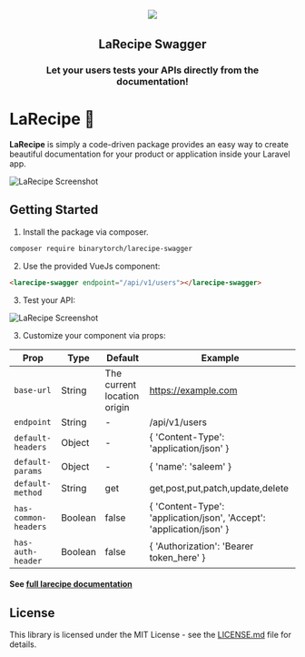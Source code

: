<h6 align="center">
    <img src="https://larecipe.saleem.dev/images/logo.svg"/>
</h6>

<h2 align="center">
    LaRecipe Swagger
</h2>


<h3 align="center">
    Let your users tests your APIs directly from the documentation!
</h3>

# LaRecipe 🍪

**LaRecipe** is simply a code-driven package provides an easy way to create beautiful documentation for your product or application inside your Laravel app.

![LaRecipe Screenshot](https://larecipe.saleem.dev/images/packages/swagger.png#)

## Getting Started

1. Install the package via composer.

```bash
composer require binarytorch/larecipe-swagger
```

2. Use the provided VueJs component:

```html
<larecipe-swagger endpoint="/api/v1/users"></larecipe-swagger>
```

3. Test your API:

![LaRecipe Screenshot](https://larecipe.saleem.dev/images/packages/swagger-screenshot.png)

3. Customize your component via props:

| Prop | Type | Default | Example |
| - | - | - | - |
| `base-url` | String | The current location origin | https://example.com |
| `endpoint` | String | - | /api/v1/users |
| `default-headers` | Object | - | { 'Content-Type': 'application/json' } |
| `default-params` | Object | - | { 'name': 'saleem' } |
| `default-method` | String | get | get,post,put,patch,update,delete |
| `has-common-headers` | Boolean | false | { 'Content-Type': 'application/json', 'Accept': 'application/json' } |
| `has-auth-header` | Boolean | false | { 'Authorization': 'Bearer token_here' } |

#### See [full larecipe documentation](https://larecipe.saleem.dev/docs)

## License

This library is licensed under the MIT License - see the [LICENSE.md](LICENSE) file for details.
